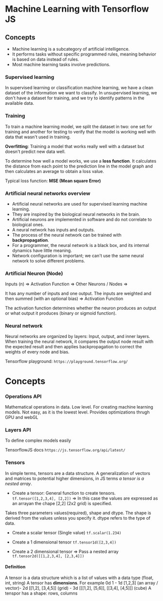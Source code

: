 # Machine Learning with Tensorflow JS

## Concepts
- Machine learning is a subcategory of artificial intelligence.
- It performs tasks without specific programmed rules, meaning behavior is based on data instead of rules.
- Most machine learning tasks involve predictions.

### Supervised learning
In supervised learning or classification machine learning, we have a clean dataset of the information we want to classify. In unsupervised learning, we don't have a dataset for training, and we try to identify patterns in the available data.

### Training
To train a machine learning model, we split the dataset in two: one set for training and another for testing to verify that the model is working well with data that wasn't used in training.

**Overfitting**: Training a model that works really well with a dataset but doesn't predict new data well.

To determine how well a model works, we use a **loss function**. It calculates the distance from each point to the prediction line in the model graph and then calculates an average to obtain a loss value.

Typical loss function: **MSE (Mean square Error)**

### Artificial neural networks overview
- Artificial neural networks are used for supervised learning machine learning.
- They are inspired by the biological neural networks in the brain.
- Artificial neurons are implemented in software and do not correlate to biological ones.
- A neural network has inputs and outputs.
- The process of the neural network can be trained with **backpropagation**.
- For a programmer, the neural network is a black box, and its internal dynamics have little meaning.
- Network configuration is important; we can't use the same neural network to solve different problems.

### Artificial Neuron (Node)
Inputs (n) => Activation Function => Other Neurons / Nodes =>

It has any number of inputs and one output. The inputs are weighted and then summed (with an optional bias) => Activation Function

The activation function determines whether the neuron produces an output or what output it produces (binary or sigmoid function).

### Neural network
Neural networks are organized by layers: Input, output, and inner layers. When training the neural network, it compares the output node result with the expected result and then applies backpropagation to correct the weights of every node and bias.

Tensorflow playground: `https://playground.tensorflow.org/`


# Concepts

### Operations API
Mathematical operations in data. Low level. For creating machine learning models. Not easy, as it is the lowest level.
Provides optimizations thrugh GPU and webGL

### Layers API
To define complex models easily

TensorflowJS docs
`https://js.tensorflow.org/api/latest/`

### Tensors

In simple terms, tensors are a data structure. A generalization of vectors and matrices to potential higher dimensions, in JS terms *a tensor is a nested array*.

- Create a tensor: General function to create tensors. 
`tf.tensor([1,2,3,4], [2,2])` => In this case the values are expressed as an arrayan the chape [2,2] (2x2 grid) is specified.

Takes three parameters values(required), shape and dtype. The shape is derived from the values unless you specify it. dtype refers to the type of data.

- Create a scalar tensor (Single value)
`tf.scalar(1.234)`

- Create a 1 dimensional tensor
`tf.tensor1d([2,3,4])`

- Create a 2 dimensional tensor => Pass a nested array
`tf.tensor2d([[1,2,3,4], [2,3,4]])`

#### Definition
A tensor is a data structure which is a list of values with a data type (float, int, string)
A tensor has **dimensions**. For example 0d 1 - 1d [1,2,3] (an array / vector)- 2d [[1,2], [3,4,5]] (grid)  - 3d [[[1,2], [5,6]], [[3,4], [4,5]]] (cube)
A tenspor has a shape: rows, columns
